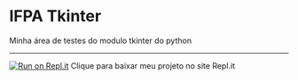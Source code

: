 # IFPA Tkinter

Minha área de testes do modulo tkinter do python  

---

[![Run on Repl.it](https://repl.it/badge/github/vitorkoch/IFPA-tkinter)](https://repl.it/github/vitorkoch/IFPA-tkinter)
Clique para baixar meu projeto no site Repl.it
